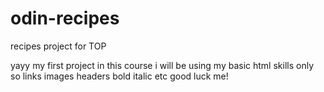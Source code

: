 # odin-recipes
recipes project for TOP

yayy my first project in this course
i will be using my basic html skills only
so links images headers bold italic etc
good luck me!
